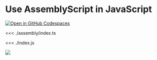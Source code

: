 # Use AssemblyScript in JavaScript

[![Open in GitHub Codespaces](https://github.com/codespaces/badge.svg)](https://codespaces.new/jcbhmr/webassemblybyexample.dev?quickstart=1&devcontainer_path=.devcontainer%2Fas-js%2Fdevcontainer.json)

<<< ./assembly/index.ts

<<< ./index.js

![](https://i.imgur.com/CeL7Cf3.png)
